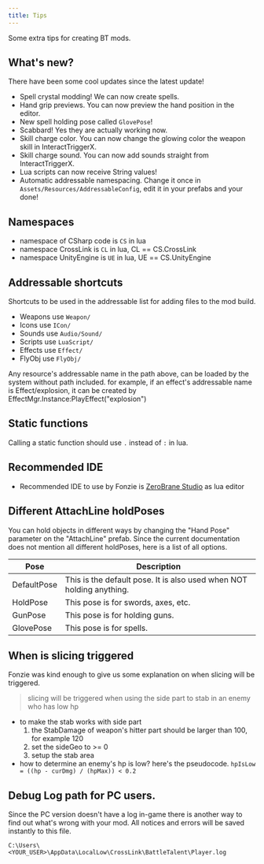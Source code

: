 ```yaml
---
title: Tips
---
```


Some extra tips for creating BT mods.

## What's new?
There have been some cool updates since the latest update!

* Spell crystal modding! We can now create spells.
* Hand grip previews. You can now preview the hand position in the editor.
* New spell holding pose called `GlovePose`!
* Scabbard! Yes they are actually working now.
* Skill charge color. You can now change the glowing color the weapon skill in InteractTriggerX.
* Skill charge sound. You can now add sounds straight from InteractTriggerX.
* Lua scripts can now receive String values!
* Automatic addressable namespacing. Change it once in `Assets/Resources/AddressableConfig`, edit it in your prefabs and your done!

## Namespaces

* namespace of CSharp code is `CS` in lua
* namespace CrossLink is `CL` in lua, CL == CS.CrossLink
* namespace UnityEngine is `UE` in lua, UE == CS.UnityEngine

## Addressable shortcuts

Shortcuts to be used in the addressable list for adding files to the mod build.

* Weapons use `Weapon/`
* Icons use `ICon/`
* Sounds use  `Audio/Sound/`
* Scripts use `LuaScript/`
* Effects use `Effect/`
* FlyObj use `FlyObj/`

Any resource's addressable name in the path above, can be loaded by the system without path included. for example, if an effect's addressable name is Effect/explosion, it can be created by EffectMgr.Instance:PlayEffect("explosion")

## Static functions

Calling a static function should use `.` instead of `:` in lua.

## Recommended IDE

* Recommended IDE to use by Fonzie is [ZeroBrane Studio](https://studio.zerobrane.com/) as lua editor

## Different AttachLine holdPoses

You can hold objects in different ways by changing the "Hand Pose" parameter on the "AttachLine" prefab. Since the current documentation does not mention all different holdPoses, here is a list of all options.

| Pose	| Description |
| ---|---|
| DefaultPose | This is the default pose. It is also used when NOT holding anything.|
| HoldPose | This pose is for swords, axes, etc.|
| GunPose | This pose is for holding guns.|
| GlovePose | This pose is for spells.| 

## When is slicing triggered

Fonzie was kind enough to give us some explanation on when slicing will be triggered.

> slicing will be triggered when using the side part to stab in an enemy who has low hp 
* to make the stab works with side part 
    1. the StabDamage of weapon's hitter part should be larger than 100, for example 120 
    2. set the sideGeo to >= 0
    3. setup the stab area
* how to determine an enemy's hp is low? here's the pseudocode. 
  `hpIsLow = ((hp - curDmg) / (hpMax)) < 0.2`

## Debug Log path for PC users.

Since the PC version doesn't have a log in-game there is another way to find out what's wrong with your mod. All notices and errors will be saved instantly to this file.

`C:\Users\<YOUR_USER>\AppData\LocalLow\CrossLink\BattleTalent\Player.log`
